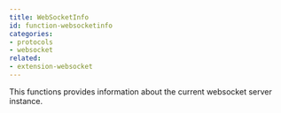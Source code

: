 ```yaml
---
title: WebSocketInfo
id: function-websocketinfo
categories:
- protocols
- websocket
related:
- extension-websocket
---
```


This functions provides information about the current websocket server instance.
